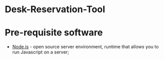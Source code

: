 # Desk-Reservation-Tool

# Pre-requisite software
* [Node.js](https://nodejs.org/en/) - open source server environment, runtime that allows you to run Javascript on a server;
